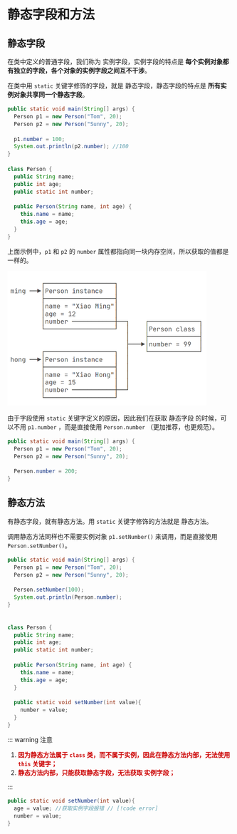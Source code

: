 # 静态字段和方法

## 静态字段

在类中定义的普通字段，我们称为 实例字段，实例字段的特点是 **每个实例对象都有独立的字段，各个对象的实例字段之间互不干涉**。

在类中用 `static` 关键字修饰的字段，就是 静态字段，静态字段的特点是 **所有实例对象共享同一个静态字段**。

```java {5,6,12}
public static void main(String[] args) {
  Person p1 = new Person("Tom", 20);
  Person p2 = new Person("Sunny", 20);

  p1.number = 100;
  System.out.println(p2.number); //100
}

class Person {
  public String name;
  public int age;
  public static int number;

  public Person(String name, int age) {
    this.name = name;
    this.age = age;
  }
}
```

上面示例中，`p1` 和 `p2` 的 `number` 属性都指向同一块内存空间，所以获取的值都是一样的。

<img src="./assets/静态字段.png" alt="" style="zoom:50%;" />

由于字段使用 `static` 关键字定义的原因，因此我们在获取 静态字段 的时候，可以不用 `p1.number` ，而是直接使用 `Person.number` （更加推荐，也更规范）。

```java {5}
public static void main(String[] args) {
  Person p1 = new Person("Tom", 20);
  Person p2 = new Person("Sunny", 20);

  Person.number = 200;
}
```



## 静态方法

有静态字段，就有静态方法。用 `static` 关键字修饰的方法就是 静态方法。

调用静态方法同样也不需要实例对象 `p1.setNumber()` 来调用，而是直接使用 `Person.setNumber()`。

```java {5,6,20-22}
public static void main(String[] args) {
  Person p1 = new Person("Tom", 20);
  Person p2 = new Person("Sunny", 20);

  Person.setNumber(100);
  System.out.println(Person.number);
}


class Person {
  public String name;
  public int age;
  public static int number;

  public Person(String name, int age) {
    this.name = name;
    this.age = age;
  }

  public static void setNumber(int value){
    number = value;
  }
}
```

::: warning 注意

1. <span style="color:#CC0000; font-weight:bold;">因为静态方法属于 `class` 类，而不属于实例，因此在静态方法内部，无法使用 `this` 关键字；</span>
2. <span style="color:#CC0000; font-weight:bold;">静态方法内部，只能获取静态字段，无法获取 实例字段；</span>

:::

```java
public static void setNumber(int value){
  age = value; //获取实例字段报错 // [!code error]
  number = value;
}
```